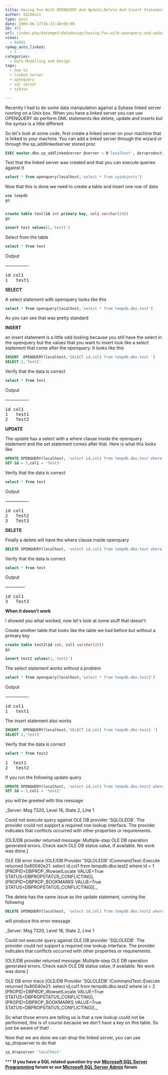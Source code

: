 ```yaml
---
title: Having Fun With OPENQUERY And Update,Delete And Insert Statements
author: SQLDenis
type: post
date: 2009-06-17T16:33:48+00:00
ID: 475
url: /index.php/datamgmt/datadesign/having-fun-with-openquery-and-update-del/
views:
  - 44691
rp4wp_auto_linked:
  - 1
categories:
  - Data Modelling and Design
tags:
  - how to
  - linked server
  - openquery
  - sql server
  - sybase

---
```

Recently I had to do some data manipulation against a Sybase linked server running on a Unix box. When you have a linked server you can use OPENQUERY do perform DML statements like delete, update and inserts but the syntax is a little different

So let's look at some code, first create a linked server on your machine that is linked to your machine. You can add a linked server through the wizard or through the sp_addlinkedserver stored proc

```sql
EXEC master.dbo.sp_addlinkedserver @server = N'localhost', @srvproduct=N'SQL Server'
```

Test that the linked server was created and that you can execute queries against it

```sql
select * from openquery(localhost,'select * from sysobjects')
```

Now that this is done we need to create a table and insert one row of data

```sql
use tempdb
go


create table test(id int primary key, col1 varchar(20))
go

insert test values(1,'test1')
```

Select from the table

```sql
select * from test
```

Output
  
—————-

<pre>id	col1
1	test1</pre>

**SELECT**
  
A select statement with openquery looks like this

```sql
select * from openquery(localhost,'select * from tempdb.dbo.test')
```

As you can see that was pretty standard

**INSERT**
  
an insert statement is a little odd looking because you still have the select in the openquery but the values that you want to insert look like a select statement that come after the openquery. It looks like this

```sql
INSERT  OPENQUERY(localhost,'SELECT id,col1 from tempdb.dbo.test ')
SELECT 2,'Test2'
```

Verify that the data is correct

```sql
select * from test
```

Output
  
—————-

<pre>id	col1
1	test1
2	Test2</pre>

**UPDATE**
  
The update has a select with a where clause inside the openquery statement and the set statement comes after that. Here is what this looks like

```sql
UPDATE OPENQUERY(localhost, 'select id,col1 from tempdb.dbo.test where id = 1 ')
SET id = 3,col1 = 'Test3'
```

Verify that the data is correct

```sql
select * from test
```

Output
  
—————-

<pre>id	col1
2	Test2
3	Test3</pre>

**DELETE**
  
Finally a delete will have the where clause inside openquery 

```sql
DELETE OPENQUERY(localhost, 'select id,col1 from tempdb.dbo.test where id = 2 ')
```

Verify that the data is correct

```sql
select * from test
```

Output
  
————–

<pre>id	col1
3	Test3</pre>

**When it doesn't work**

I showed you what worked, now let's look at some stuff that doesn't
  
Create another table that looks like the table we had before but without a primary key

```sql
create table test2(id int, col1 varchar(20))
go

insert test2 values(1,'test1')
```

The select statement works without a problem

```sql
select * from openquery(localhost,'select * from tempdb.dbo.test2')
```

Output
  
—————-

<pre>id	col1
1	test1</pre>

The insert statement also works

```sql
INSERT  OPENQUERY(localhost,'SELECT id,col1 from tempdb.dbo.test2 ')
SELECT 2,'test2'
```

Verify that the data is correct

```sql
select * from test2
```

<pre>1	test1
2	test2</pre>

If you run the following update query

```sql
UPDATE OPENQUERY(localhost, 'select id,col1 from tempdb.dbo.test2 where id = 1 ')
SET id = 3,col1 = 'test2'
```

you will be greeted with this message

_Server: Msg 7320, Level 16, State 2, Line 1
  
Could not execute query against OLE DB provider 'SQLOLEDB'. The provider could not support a required row lookup interface. The provider indicates that conflicts occurred with other properties or requirements.
  
[OLE/DB provider returned message: Multiple-step OLE DB operation generated errors. Check each OLE DB status value, if available. No work was done.]
  
OLE DB error trace [OLE/DB Provider 'SQLOLEDB' ICommandText::Execute returned 0x80040e21: select id,col1 from tempdb.dbo.test2 where id = 1 [PROPID=DBPROP\_IRowsetLocate VALUE=True STATUS=DBPROPSTATUS\_CONFLICTING], [PROPID=DBPROP\_BOOKMARKS VALUE=True STATUS=DBPROPSTATUS\_CONFLICTING]]._

The delete has the same issue as the update statement, running the following

```sql
DELETE OPENQUERY(localhost, 'select id,col1 from tempdb.dbo.test2 where id = 2 ')
```
will produce this error message

_Server: Msg 7320, Level 16, State 2, Line 1
  
Could not execute query against OLE DB provider 'SQLOLEDB'. The provider could not support a required row lookup interface. The provider indicates that conflicts occurred with other properties or requirements.
  
[OLE/DB provider returned message: Multiple-step OLE DB operation generated errors. Check each OLE DB status value, if available. No work was done.]
  
OLE DB error trace [OLE/DB Provider 'SQLOLEDB' ICommandText::Execute returned 0x80040e21: select id,col1 from tempdb.dbo.test2 where id = 2 [PROPID=DBPROP\_IRowsetLocate VALUE=True STATUS=DBPROPSTATUS\_CONFLICTING], [PROPID=DBPROP\_BOOKMARKS VALUE=True STATUS=DBPROPSTATUS\_CONFLICTING]]._

So what those errors are telling us is that a row lookup could not be performed, this is of course because we don't have a key on this table. So just be aware of that!

Now that we are done we can drop the linked server, you can use sp_dropserver to do that

```sql
sp_dropserver 'localhost'
```



\*** **If you have a SQL related question try our [Microsoft SQL Server Programming][1] forum or our [Microsoft SQL Server Admin][2] forum**<ins></ins>

 [1]: http://forum.lessthandot.com/viewforum.php?f=17
 [2]: http://forum.lessthandot.com/viewforum.php?f=22